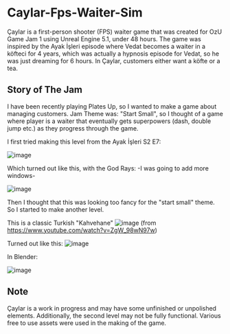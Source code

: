 # Caylar-Fps-Waiter-Sim
Çaylar is a first-person shooter (FPS) waiter game that was created for OzU Game Jam 1 using Unreal Engine 5.1, under 48 hours. The game was inspired by the Ayak İşleri episode where Vedat becomes a waiter in a köfteci for 4 years, which was actually a hypnosis episode for Vedat, so he was just dreaming for 6 hours. In Çaylar, customers either want a köfte or a tea.

## Story of The Jam

I have been recently playing Plates Up, so I wanted to make a game about managing customers. Jam Theme was: "Start Small", so I thought of a game where player is a waiter that eventually gets superpowers (dash, double jump etc.) as they progress through the game.

I first tried making this level from the Ayak İşleri S2 E7: 

![image](https://user-images.githubusercontent.com/94066846/229528099-59faf0b3-1d57-427a-9d29-1c7223b87c92.png)

Which turned out like this, with the God Rays:  -I was going to add more windows-

![image](https://user-images.githubusercontent.com/94066846/229528641-0df83557-629c-4ce6-95d1-38fa2f1aea6c.png)

Then I thought that this was looking too fancy for the "start small" theme. So I started to make another level. 

This is a classic Turkish "Kahvehane" ![image](https://user-images.githubusercontent.com/94066846/229530652-649f9030-0d28-4fee-a6d1-859cbb400025.png)
(from https://www.youtube.com/watch?v=ZgW_98wN97w) 

Turned out like this: 
![image](https://user-images.githubusercontent.com/94066846/229531811-421ce8f5-082c-465c-8906-a1c745837747.png)

In Blender: 

![image](https://user-images.githubusercontent.com/94066846/229526256-e90e6cd1-1ffc-4333-b3c2-606b20d7fca6.png)


## Note
Çaylar is a work in progress and may have some unfinished or unpolished elements. Additionally, the second level may not be fully functional. Various free to use assets were used in the making of the game.

